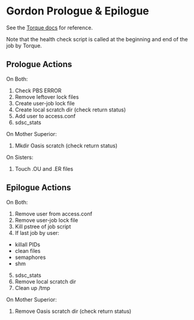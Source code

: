 Gordon Prologue & Epilogue
==========================

See the [Torque docs][1] for reference.

Note that the health check script is called at the beginning and end of
the job by Torque.

Prologue Actions
----------------

On Both:

1. Check PBS ERROR
2. Remove leftover lock files
3. Create user-job lock file
4. Create local scratch dir (check return status)
5. Add user to access.conf
6. sdsc_stats

On Mother Superior:

1. Mkdir Oasis scratch (check return status)

On Sisters:

1. Touch .OU and .ER files

Epilogue Actions
----------------

On Both:

1. Remove user from access.conf
2. Remove user-job lock file
3. Kill pstree of job script
4. If last job by user:
 * killall PIDs
 * clean files
 * semaphores
 * shm
5. sdsc_stats
6. Remove local scratch dir
7. Clean up /tmp

On Mother Superior:

1. Remove Oasis scratch dir (check return status)

[1]: http://docs.adaptivecomputing.com/torque/Content/topics/12-appendices/prologueAndEpliogueScripts.htm

